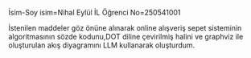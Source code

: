 İsim-Soy isim=Nihal Eylül İL    Öğrenci No=250541001

İstenilen maddeler göz önüne alınarak online alışveriş sepet sisteminin algoritmasının sözde 
kodunu,DOT diline çevirilmiş halini ve graphviz ile oluşturulan akış diyagramını LLM kullanarak 
oluşturdum.
